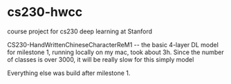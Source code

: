 # cs230-hwcc
course project for cs230 deep learning at Stanford

CS230-HandWrittenChineseCharacterReM1 -- the basic 4-layer DL model for milestone 1, running locally on my mac, took about 3h. Since the number of classes is over 3000, it will be really slow for this simply model

Everything else was build after milestone 1.
